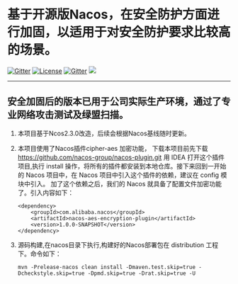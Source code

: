 
# 基于开源版Nacos，在安全防护方面进行加固，以适用于对安全防护要求比较高的场景。

[![Gitter](https://badges.gitter.im/alibaba/nacos.svg)](https://gitter.im/alibaba/nacos?utm_source=badge&utm_medium=badge&utm_campaign=pr-badge)   [![License](https://img.shields.io/badge/license-Apache%202-4EB1BA.svg)](https://www.apache.org/licenses/LICENSE-2.0.html)
[![Gitter](https://travis-ci.org/alibaba/nacos.svg?branch=master)](https://travis-ci.org/alibaba/nacos)
[![](https://img.shields.io/badge/Nacos-Check%20Your%20Contribution-orange)](https://opensource.alibaba.com/contribution_leaderboard/details?projectValue=nacos)

-------

## 安全加固后的版本已用于公司实际生产环境，通过了专业网络攻击测试及绿盟扫描。

1. 本项目基于Ncos2.3.0改造，后续会根据Nacos基线随时更新。
2. 本项目使用了Nacos插件cipher-aes 加密功能， 下载本项目前先下载 https://github.com/nacos-group/nacos-plugin.git
      用 IDEA 打开这个插件项目,执行 install 操作，将所有的插件都安装到本地仓库。接下来回到一开始的 Nacos 项目中，在 Nacos 项目中引入这个插件的依赖，建议在 config 模块中引入。
   加了这个依赖之后，我们的 Nacos 就具备了配置文件加密功能了。引入内容如下：
   ``` 
   <dependency>
       <groupId>com.alibaba.nacos</groupId>
       <artifactId>nacos-aes-encryption-plugin</artifactId>
       <version>1.0.0-SNAPSHOT</version>
   </dependency>
   ``` 
   
3. 源码构建,在nacos目录下执行,构建好的Nacos部署包在 distribution 工程下。命令如下：

   ```mvn -Prelease-nacos clean install -Dmaven.test.skip=true -Dcheckstyle.skip=true -Dpmd.skip=true -Drat.skip=true -U```
   

